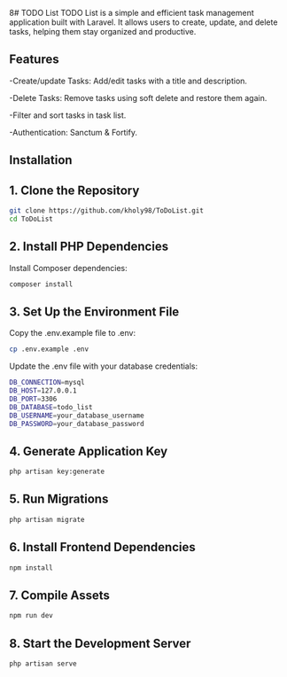 8# TODO List
TODO List is a simple and efficient task management application built with Laravel. It allows users to create, update, and delete tasks, helping them stay organized and productive.


## Features

-Create/update Tasks: Add/edit tasks with a title and description.

-Delete Tasks: Remove tasks using soft delete and restore them again.

-Filter and sort tasks in task list.

-Authentication: Sanctum & Fortify.



## Installation

## 1. Clone the Repository

```bash
git clone https://github.com/kholy98/ToDoList.git
cd ToDoList
```

## 2. Install PHP Dependencies

Install Composer dependencies:
```bash
composer install
```


## 3. Set Up the Environment File

Copy the .env.example file to .env:

```bash
cp .env.example .env
```

Update the .env file with your database credentials:
```bash
DB_CONNECTION=mysql
DB_HOST=127.0.0.1
DB_PORT=3306
DB_DATABASE=todo_list
DB_USERNAME=your_database_username
DB_PASSWORD=your_database_password
```


## 4. Generate Application Key

```bash
php artisan key:generate
```


## 5. Run Migrations

```bash
php artisan migrate
```


## 6. Install Frontend Dependencies

```bash
npm install
```


## 7. Compile Assets

```bash
npm run dev
```


## 8. Start the Development Server

```bash
php artisan serve
```
